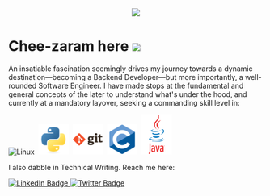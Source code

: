 <div id="header" align="center">
  <img src="https://media.giphy.com/media/M9gbBd9nbDrOTu1Mqx/giphy.gif" width="100"/>
</div>

<h1>
  Chee-zaram here
  <img src="https://media.giphy.com/media/hvRJCLFzcasrR4ia7z/giphy.gif" width="30px"/>
</h1>

An insatiable fascination seemingly drives my journey towards a dynamic destination—becoming a Backend Developer—but more importantly, a well-rounded Software Engineer. 
I have made stops at the fundamental and general concepts of the later to understand what's under the hood, and currently at a mandatory layover, seeking a commanding skill level in:
<div>
  <img src="https://github.com/devicons/devicon/blob/master/icons/linux/linux-original-wordmark.svg" title="Linux" alt="Linux" width="60" height="60"/>&nbsp;
  <img src="https://github.com/devicons/devicon/blob/master/icons/python/python-original.svg" title="Python" alt="Python" width="60" height="60"/>&nbsp;
  <img src="https://github.com/devicons/devicon/blob/master/icons/git/git-original-wordmark.svg" title="Git" alt="Git" width="60" height="60"/>&nbsp;
  <img src="https://github.com/devicons/devicon/blob/master/icons/c/c-original.svg" title="C" alt="C" width="60" height="60"/>&nbsp;
  <img src="https://github.com/devicons/devicon/blob/master/icons/java/java-original-wordmark.svg" title="Java" **alt="Java" width="60" height="80"/>
</div>

I also dabble in Technical Writing. Reach me here:

<div id="badges">
  <a href="https://ng.linkedin.com/in/emmanuel-chee-zaram-okeke-a9286818b">
    <img src="https://img.shields.io/badge/LinkedIn-blue?style=for-the-badge&logo=linkedin&logoColor=white" alt="LinkedIn Badge"/>
  </a>
  <a href="https://twitter.com/CheezaramOkeke">
    <img src="https://img.shields.io/badge/Twitter-blue?style=for-the-badge&logo=twitter&logoColor=white" alt="Twitter Badge"/>
  </a>
</div>

<!---
chee-zaram/chee-zaram is a ✨ special ✨ repository because its `README.md` (this file) appears on your GitHub profile.
You can click the Preview link to take a look at your changes.
--->
